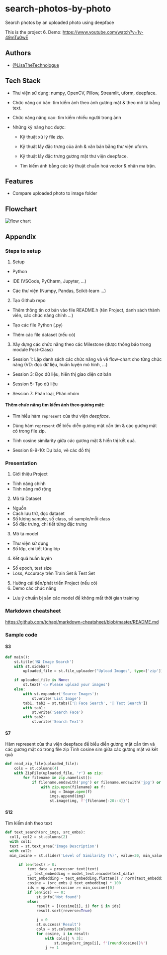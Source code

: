 # search-photos-by-photo

Search photos by an uploaded photo using deepface

This is the project 6. Demo: https://www.youtube.com/watch?v=1v-49mTu0wE

## Authors

- [@LisaTheTechnologue](https://www.github.com/LisaTheTechnologue)

## Tech Stack

- Thư viện sử dụng: numpy, OpenCV, Pillow, Streamlit, uform, deepface.

- Chức năng cơ bản: tìm kiếm ảnh theo ảnh gương mặt & theo mô tả bằng text.

- Chức năng nâng cao: tìm kiếm nhiều người trong ảnh

- Những kỹ năng học được:

  - Kỹ thuật xử lý file zip.

  - Kỹ thuật lấy đặc trưng của ảnh & văn bản bằng thư viện uform.

  - Kỹ thuật lấy đặc trưng gương mặt thư viện deepface.

  - Tìm kiếm ảnh bằng các kỹ thuật chuẩn hoá vector & nhân ma trận.

## Features

- Compare uploaded photo to image folder

## Flowchart

![flow chart](https://github.com/LisaTheTechnologue/search-photos-by-photo/main/mc4ia-milestone.drawio.png?raw=true)

## Appendix

### Steps to setup

1. Setup

- Python

- IDE (VSCode, PyCharm, Jupyter, …)

- Các thư viện (Numpy, Pandas, Scikit-learn …)

2. Tạo Github repo

- Thêm thông tin cơ bản vào file README.h (tên Project, danh sách thành viên, các chức năng chính …)

- Tạo các file Python (.py)

- Thêm các file dataset (nếu có)

3. Xây dựng các chức năng theo các Milestone (được thông báo trong module Post-Class)

- Session 1: Lập danh sách các chức năng và vẽ flow-chart cho từng chức năng (VD: đọc dữ liệu, huấn luyện mô hình, …)

- Session 3: Đọc dữ liệu, hiển thị giao diện cơ bản

- Session 5: Tạo dữ liệu

- Session 7: Phân loại, Phân nhóm

#### Thêm chức năng tìm kiếm ảnh theo gương mặt:

- Tìm hiểu hàm `represent` của thư viện _deepface_.
- Dùng hàm `represent` để biểu diễn gương mặt cần tìm & các gương mặt có trong file zip.
- Tính cosine similarity giữa các gương mặt & hiển thị kết quả.

- Session 8-9-10: Dự báo, vẽ các đồ thị

### Presentation

1. Giới thiệu Project

- Tính năng chính
- Tính năng mở rộng

2. Mô tả Dataset

- Nguồn
- Cách lưu trữ, đọc dataset
- Số lượng sample, số class, số sample/mỗi class
- Số đặc trưng, chi tiết từng đặc trưng

3. Mô tả model

- Thư viện sử dụng
- Số lớp, chi tiết từng lớp

4. Kết quả huấn luyện

- Số epoch, test size
- Loss, Accuracy trên Train Set & Test Set

5. Hướng cải tiến/phát triển Project (nếu có)
6. Demo các chức năng

- Lưu ý chuẩn bị sẵn các model để không mất thời gian training

### Markdown cheatsheet

https://github.com/tchapi/markdown-cheatsheet/blob/master/README.md

### Sample code

#### S3

```python
def main():
    st.title('🖼 Image Search')
    with st.sidebar:
        uploaded_file = st.file_uploader("Upload Images", type=['zip'])

    if uploaded_file is None:
        st.text('👈 Please upload your images')
    else:
        with st.expander('Source Images'):
            st.write('List Image')
        tab1, tab2 = st.tabs(['🙂 Face Search', '📄 Text Search'])
        with tab1:
            st.write('Search Face')
        with tab2:
            st.write('Search Text')
```

#### S7

Hàm represent của thư viện deepface để biểu diễn gương mặt cần tìm và các gương mặt có trong file zip
Tính cosine sim giữa các gương mặt và kết quả

```python
def read_zip_file(uploaded_file):
    cols = st.columns(4)
    with ZipFile(uploaded_file, 'r') as zip:
        for filename in zip.namelist():
            if filename.endswith('png') or filename.endswith('jpg') or filename.endswith('jpeg'):
                with zip.open(filename) as f:
                    img = Image.open(f)
                    imgs.append(img)
                    st.image(img, f'{filename[-20:-4]}')
```

#### S12

Tìm kiếm ảnh theo text

```python
def text_search(src_imgs, src_embs):
  col1, col2 = st.columns(2)
  with col1:
  text = st.text_area('Image Description')
  with col2:
  min_cosine = st.slider('Level of Similarity (%)', value=30, min_value=10, max_value=100, step=5)

      if len(text) > 0:
          text_data = processor_text(text)
          _, text_embedding = model_text.encode(text_data)
          text_embedding = text_embedding.flatten() / norm(text_embedding)
          cosine = (src_embs @ text_embedding) * 100
          ids = np.where(cosine >= min_cosine)[0]
          if len(ids) == 0:
              st.info('Not found')
          else:
              result = [(cosine[i], i) for i in ids]
              result.sort(reverse=True)

              j = 0
              st.success('Result')
              cols = st.columns(3)
              for cosine, i in result:
                  with cols[j % 3]:
                      st.image(src_imgs[i], f'{round(cosine)}%')
                  j += 1
```
